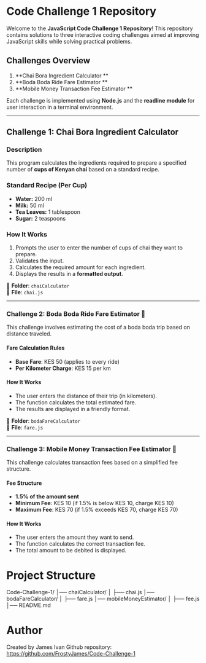 # Code Challenge 1 Repository 

Welcome to the **JavaScript Code Challenge 1 Repository**! This repository contains solutions to three interactive coding challenges aimed at improving JavaScript skills while solving practical problems.

## Challenges Overview 

1. **Chai Bora Ingredient Calculator **  
2. **Boda Boda Ride Fare Estimator **  
3. **Mobile Money Transaction Fee Estimator **  

Each challenge is implemented using **Node.js** and the **readline module** for user interaction in a terminal environment.

---

## Challenge 1: Chai Bora Ingredient Calculator 

### **Description**
This program calculates the ingredients required to prepare a specified number of **cups of Kenyan chai** based on a standard recipe.

### **Standard Recipe (Per Cup)**
- **Water:** 200 ml  
- **Milk:** 50 ml  
- **Tea Leaves:** 1 tablespoon  
- **Sugar:** 2 teaspoons  

### **How It Works**
1. Prompts the user to enter the number of cups of chai they want to prepare.
2. Validates the input.
3. Calculates the required amount for each ingredient.
4. Displays the results in a **formatted output**.


🔹 **Folder**: `chaiCalculator`  
🔹 **File**: `chai.js`  

---

### **Challenge 2: Boda Boda Ride Fare Estimator 🛵**
This challenge involves estimating the cost of a boda boda trip based on distance traveled.

#### **Fare Calculation Rules**
- **Base Fare**: KES 50 (applies to every ride)
- **Per Kilometer Charge**: KES 15 per km

#### **How It Works**
- The user enters the distance of their trip (in kilometers).
- The function calculates the total estimated fare.
- The results are displayed in a friendly format.


🔹 **Folder**: `bodaFareCalculator`  
🔹 **File**: `fare.js`  

---

### **Challenge 3: Mobile Money Transaction Fee Estimator 📱**
This challenge calculates transaction fees based on a simplified fee structure.

#### **Fee Structure**
- **1.5% of the amount sent**
- **Minimum Fee**: KES 10 (if 1.5% is below KES 10, charge KES 10)
- **Maximum Fee**: KES 70 (if 1.5% exceeds KES 70, charge KES 70)

#### **How It Works**
- The user enters the amount they want to send.
- The function calculates the correct transaction fee.
- The total amount to be debited is displayed.

# Project Structure 
Code-Challenge-1/
│── chaiCalculator/
│   ├── chai.js
│── bodaFareCalculator/
│   ├── fare.js
│── mobileMoneyEstimator/
│   ├── fee.js
│── README.md

# Author
Created by James Ivan
Github repository: https://github.com/FrostyJames/Code-Challenge-1